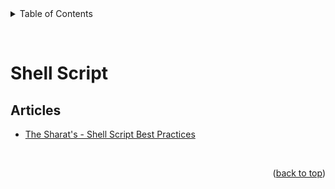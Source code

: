 <div id="top"></div>

<details>
  <summary>Table of Contents</summary>
  <ul>
    <li><a href="#articles">Articles</a></li>
  </ul>
</details>

&nbsp;

# Shell Script

## Articles

- [The Sharat's - Shell Script Best Practices](https://sharats.me/posts/shell-script-best-practices/)

&nbsp;

<p align="right">(<a href="#top">back to top</a>)</p>
